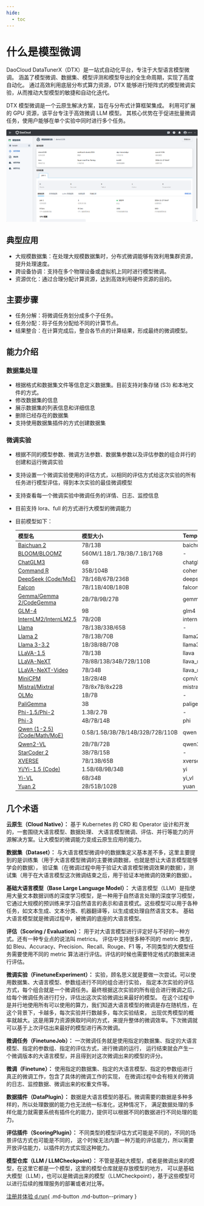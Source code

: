 ```yaml
---
hide:
  - toc
---
```


# 什么是模型微调

DaoCloud DataTunerX（DTX）是一站式自动化平台，专注于大型语言模型微调。
涵盖了模型微调、数据集、模型评测和模型导出的全生命周期，实现了高度自动化。
通过高效利用底层分布式算力资源，DTX 能够进行矩阵式的模型微调实验，从而推动大型模型的敏捷和自动化迭代。

DTX 模型微调是一个云原生解决方案，旨在与分布式计算框架集成。
利用可扩展的 GPU 资源，该平台专注于高效微调 LLM 模型。
其核心优势在于促进批量微调任务，使用户能够在单个实验中同时进行多个任务。

![模型微调](./images/dtx.jpg)

## 典型应用

- 大规模数据集：在处理大规模数据集时，分布式微调能够有效利用集群资源，提升处理速度。
- 跨设备协调：支持在多个物理设备或虚拟机上同时进行模型微调。
- 资源优化：通过合理分配计算资源，达到高效利用硬件资源的目的。

## 主要步骤

- 任务分解：将微调任务划分成多个子任务。
- 任务分配：将子任务分配给不同的计算节点。
- 结果整合：在计算完成后，整合各节点的计算结果，形成最终的微调模型。

## 能力介绍

### 数据集处理

- 根据格式和数据集文件等信息定义数据集。目前支持对象存储 (S3) 和本地文件的方式。
- 修改数据集的信息
- 展示数据集的列表信息和详细信息
- 删除已经存在的数据集
- 支持使用数据集插件的方式创建数据集

### 微调实验

- 根据不同的模型参数、微调方法参数、数据集参数以及评估参数的组合并行的创建和运行微调实验
- 支持设置一个微调实验使用的评估方式，以相同的评估方式给这次实验的所有任务进行模型评估，得到本次实验的最佳微调模型
- 支持查看每一个微调实验中微调任务的详情、日志、监控信息
- 目前支持 lora、full 的方式进行大模型的微调能力
- 目前模型如下：

    | 模型名                                                      | 模型大小                         | Template         |
    | ----------------------------------------------------------- | -------------------------------- | ---------------- |
    | [Baichuan 2](https://huggingface.co/baichuan-inc)           | 7B/13B                           | baichuan2        |
    | [BLOOM/BLOOMZ](https://huggingface.co/bigscience)           | 560M/1.1B/1.7B/3B/7.1B/176B      | -                |
    | [ChatGLM3](https://huggingface.co/THUDM)                    | 6B                               | chatglm3         |
    | [Command R](https://huggingface.co/CohereForAI)             | 35B/104B                         | cohere           |
    | [DeepSeek (Code/MoE)](https://huggingface.co/deepseek-ai)   | 7B/16B/67B/236B                  | deepseek         |
    | [Falcon](https://huggingface.co/tiiuae)                     | 7B/11B/40B/180B                  | falcon           |
    | [Gemma/Gemma 2/CodeGemma](https://huggingface.co/google)    | 2B/7B/9B/27B                     | gemma            |
    | [GLM-4](https://huggingface.co/THUDM)                       | 9B                               | glm4             |
    | [InternLM2/InternLM2.5](https://huggingface.co/internlm)    | 7B/20B                           | intern2          |
    | [Llama](https://github.com/facebookresearch/llama)          | 7B/13B/33B/65B                   | -                |
    | [Llama 2](https://huggingface.co/meta-llama)                | 7B/13B/70B                       | llama2           |
    | [Llama 3-3.2](https://huggingface.co/meta-llama)            | 1B/3B/8B/70B                     | llama3           |
    | [LLaVA-1.5](https://huggingface.co/llava-hf)                | 7B/13B                           | llava            |
    | [LLaVA-NeXT](https://huggingface.co/llava-hf)               | 7B/8B/13B/34B/72B/110B           | llava_next       |
    | [LLaVA-NeXT-Video](https://huggingface.co/llava-hf)         | 7B/34B                           | llava_next_video |
    | [MiniCPM](https://huggingface.co/openbmb)                   | 1B/2B/4B                         | cpm/cpm3         |
    | [Mistral/Mixtral](https://huggingface.co/mistralai)         | 7B/8x7B/8x22B                    | mistral          |
    | [OLMo](https://huggingface.co/allenai)                      | 1B/7B                            | -                |
    | [PaliGemma](https://huggingface.co/google)                  | 3B                               | paligemma        |
    | [Phi-1.5/Phi-2](https://huggingface.co/microsoft)           | 1.3B/2.7B                        | -                |
    | [Phi-3](https://huggingface.co/microsoft)                   | 4B/7B/14B                        | phi              |
    | [Qwen (1-2.5) (Code/Math/MoE)](https://huggingface.co/Qwen) | 0.5B/1.5B/3B/7B/14B/32B/72B/110B | qwen             |
    | [Qwen2-VL](https://huggingface.co/Qwen)                     | 2B/7B/72B                        | qwen2_vl         |
    | [StarCoder 2](https://huggingface.co/bigcode)               | 3B/7B/15B                        | -                |
    | [XVERSE](https://huggingface.co/xverse)                     | 7B/13B/65B                       | xverse           |
    | [Yi/Yi-1.5 (Code)](https://huggingface.co/01-ai)            | 1.5B/6B/9B/34B                   | yi               |
    | [Yi-VL](https://huggingface.co/01-ai)                       | 6B/34B                           | yi_vl            |
    | [Yuan 2](https://huggingface.co/IEITYuan)                   | 2B/51B/102B                      | yuan             |

## 几个术语

**云原生（Cloud Native）：** 基于 Kubernetes 的 CRD 和 Operator 设计和开发的，一套围绕大语言模型、数据处理、
大语言模型微调、评估、并行等能力的开源解决方案。让大模型的微调能力变成云原生应用的能力。

**数据集（Dataset）：** 与大语言模型微调中的数据集定义基本差不多，这里主要提到的是训练集（用于大语言模型微调的主要微调数据，也就是想让大语言模型能够学会的数据），
验证集（在微调过程中用于验证大语言模型微调效果的数据），测试集（用于在大语言模型这次微调结束之后，用于验证本地微调的效果的数据）。

**基础大语言模型（Base Large Language Model）：** 大语言模型（LLM）是指使用大量文本数据训练的深度学习模型，是一种用于自然语言处理的深度学习模型，
它通过大规模的预训练来学习自然语言的表示和语言模式。这些模型可以用于各种任务，如文本生成、文本分类、机器翻译等，以生成或处理自然语言文本。
基础大语言模型就是微调过程中，被微调的底座的大语言模型。

**评估（Scoring / Evaluation）：** 用于对大语言模型进行评定好与不好的一种方式。还有一种专业点的说法叫 metrics。
评估中支持很多种不同的 metric 类型，如 Bleu、Accuracy、Precision、Recall、Rouge、F1 等，不同类型的大模型任务需要使用不同的
metric 算法进行评估。评估的时候也需要特定格式的数据来进行评估。

**微调实验（FinetuneExperiment）：** 实验，顾名思义就是要做一次尝试。可以使用数据集、大语言模型、参数组进行不同的组合进行实验，
指定本次实验的评估方式，每个组合就是一个微调任务。最终根据这次实验的所有组合进行微调之后，给每个微调任务进行打分，评估出这次实验微调出来最好的模型。
在这个过程中是并行地使用所有可以使用的算力，我们知道大语言模型的微调是存在随机性，在这个背景下，卡越多，每次实验并行数越多，每次实验结束，
出现优秀模型的概率就越大。这是用算力资源换取时间的方式，来提升整体的微调效率。下次微调就可以基于上次评估出来最好的模型进行再次微调。

**微调任务（FinetuneJob）：** 一次微调任务就是使用指定的数据集、指定的大语言模型、指定的参数组、指定的评估方式，进行微调的运行，
运行结束就会产生一个微调版本的大语言模型，并且得到对这次微调出来的模型的评分。

**微调（Finetune）：** 使用指定的数据集、指定的大语言模型、指定的参数组进行真正的微调工作，包含了具体的微调工作的实现，
在微调过程中会有相关的微调的日志、监控数据、微调出来的权重文件等。

**数据插件（DataPlugin）：** 数据是大语言模型的基石。微调需要的数据是多种多样的，所以处理数据的能力也无法统一标准化，这种情况下，
满足数据处理的多样化能力就需要系统有插件化的能力，提供可以根据不同的数据进行不同处理的能力。

**评估插件（ScoringPlugin）：** 不同类型的模型评估方式可能是不同的，不同的场景评估方式也可能是不同的，
这个时候无法内置一种万能的评估能力，所以需要开放评估能力，以插件的方式实现这种能力。

**模型仓库（LLM / LLMCheckpoint）：** 不管是基础大模型，或者是微调出来的模型，在这里它都是一个模型，这里的模型仓库就是存放模型的地方，
可以是基础大模型（LLM），也可以是微调出来的模型（LLMCheckpoint），基于这些模型可以进行后续的推理服务的部署或者对比等。
  
[注册并体验 d.run](https://console.d.run/){ .md-button .md-button--primary }
  

